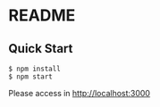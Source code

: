 # README

## Quick Start

```
$ npm install
$ npm start
```

Please access in [http://localhost:3000](http://localhost:3000)
